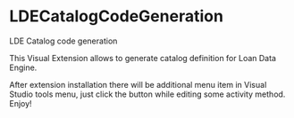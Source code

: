 # LDECatalogCodeGeneration
LDE Catalog code generation

This Visual Extension allows to generate catalog definition for Loan Data Engine.

After extension installation there will be additional menu item in Visual Studio tools menu, just click the button while editing some activity method. Enjoy!
